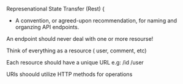 Represenational State Transfer (Rest) {
 
 - A convention, or agreed-upon recommendation, for naming and organzing API endpoints.
  
  An endpoint should never deal with one or more resourse!


Think of everything as a resource ( user, comment, etc)

Each resource should have a unique URL
e.g: /id /user 

URls shoould utilize HTTP methods for operations 







